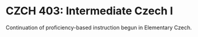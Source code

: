 # CZCH 403: Intermediate Czech I

Continuation of proficiency-based instruction begun in Elementary Czech.